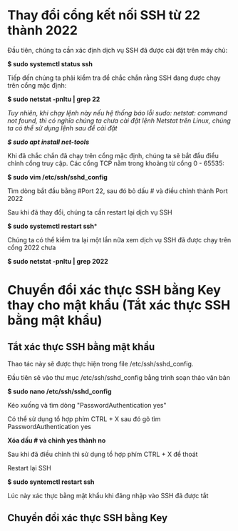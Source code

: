 #  Thay đổi cổng kết nối SSH từ 22 thành 2022
Đầu tiên, chúng ta cần xác định dịch vụ SSH đã được cài đặt trên máy chủ:

**$ sudo systemctl status ssh**

Tiếp đến chúng ta phải kiểm tra để chắc chắn rằng SSH đang được chạy trên cổng mặc định:

**$ sudo netstat -pnltu | grep 22**


_Tuy nhiên, khi chạy lệnh này nếu hệ thống báo lỗi sudo: netstat: command not found, thì có nghĩa chúng ta chưa cài đặt lệnh Netstat trên Linux, chúng ta có thể sử dụng lệnh sau để cài đặt_

_**$ sudo apt install net-tools**_

Khi đã chắc chắn đã chạy trên cổng mặc định, chúng ta sẽ bắt đầu điều chỉnh cổng truy cập. Các cổng TCP nằm trong khoảng từ cổng 0 - 65535:

**$ sudo vim /etc/ssh/sshd_config**

Tìm dòng bắt đầu bằng #Port 22, sau đó bỏ dấu # và điều chỉnh thành Port 2022

Sau khi đã thay đổi, chúng ta cần restart lại dịch vụ SSH

**$ sudo systemctl restart ssh***

Chúng ta có thể kiểm tra lại một lần nữa xem dịch vụ SSH đã được chạy trên cổng 2022 chưa

**$ sudo netstat -pnltu | grep 2022**

# Chuyển đổi xác thực SSH bằng Key thay cho mật khẩu (Tắt xác thực SSH bằng mật khẩu) #

## Tắt xác thực SSH bằng mật khẩu ##
Thao tác này sẽ được thực hiện trong file /etc/ssh/sshd_config.

Đầu tiên sẽ vào thư mục /etc/ssh/sshd_config bằng trình soạn thảo văn bản 

**$ sudo nano /etc/ssh/sshd_config**

Kéo xuống và tìm dòng "PasswordAuthentication yes" 

Có thể sử dụng tổ hợp phím CTRL + X sau đó gõ tìm PasswordAuthentication yes

**Xóa dấu # và chỉnh yes thành no**

Sau khi đã điều chỉnh thì sử dụng tổ hợp phím CTRL + X để thoát

Restart lại SSH

**$ sudo syntemctl restart ssh**

Lúc này xác thực bằng mật khẩu khi đăng nhập vào SSH đã được tắt

## Chuyển đổi xác thực SSH bằng Key ##








